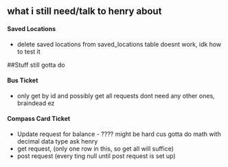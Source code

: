 ## what i still need/talk to henry about
#### Saved Locations
- delete saved locations from saved_locations table doesnt work, idk how to test it

##Stuff still gotta do
#### Bus Ticket
- only get by id and possibly get all requests dont need any other ones, braindead ez

#### Compass Card Ticket
- Update request for balance - ???? might be hard cus gotta do math with decimal data type ask henry 
- get request, (only one row in this, so get all will suffice)
- post request (every ting null until post request is set up)



